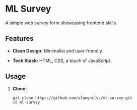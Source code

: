 # ML Survey

A simple web survey form showcasing frontend skills.

## Features

- **Clean Design:** Minimalist and user-friendly.

- **Tech Stack:** HTML, CSS, a touch of JavaScript.

## Usage

1. **Clone:**

   ```bash
   git clone https://github.com/alangnclvs/ml-survey.git
   cd ml-survey
